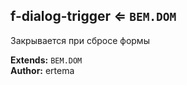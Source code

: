 <a name="module_f-dialog-trigger"></a>

## f-dialog-trigger ⇐ <code>BEM.DOM</code>
Закрывается при сбросе формы

**Extends:** <code>BEM.DOM</code>  
**Author:** ertema  
